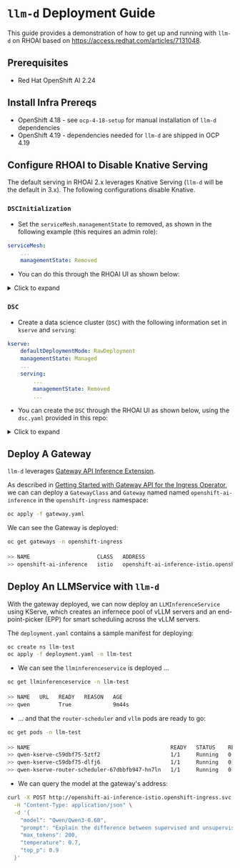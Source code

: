# `llm-d` Deployment Guide

This guide provides a demonstration of how to get up and running with `llm-d` on RHOAI based on https://access.redhat.com/articles/7131048.

## Prerequisites

- Red Hat OpenShift AI 2.24

## Install Infra Prereqs

- OpenShift 4.18 - see `ocp-4-18-setup` for manual installation of `llm-d` dependencies
- OpenShift 4.19 - dependencies needed for `llm-d` are shipped in OCP 4.19

## Configure RHOAI to Disable Knative Serving

The default serving in RHOAI 2.x leverages Knative Serving (`llm-d` will be the default in 3.x). The following configurations disable Knative.

### `DSCInitialization`

- Set the `serviceMesh.managementState` to removed, as shown in the following example (this requires an admin role):

```yaml
serviceMesh:
    ...
    managementState: Removed
```

- You can do this through the RHOAI UI as shown below:

<details>
<summary>Click to expand</summary>
<img src="images/dsci.png" alt="dsci_ui">
</details>

### `DSC`

- Create a data science cluster (`DSC`) with the following information set in `kserve` and `serving`:

```yaml
kserve:
    defaultDeploymentMode: RawDeployment
    managementState: Managed
    ...
    serving:
        ...
        managementState: Removed
        ...
```

- You can create the `DSC` through the RHOAI UI as shown below, using the `dsc.yaml` provided in this repo:

<details>
<summary>Click to expand</summary>
<img src="images/dsc.png" alt="dsc_ui">
</details>

## Deploy A Gateway

`llm-d` leverages [Gateway API Inference Extension](https://gateway-api-inference-extension.sigs.k8s.io/).

As described in [Getting Started with Gateway API for the Ingress Operator](https://docs.okd.io/latest/networking/ingress_load_balancing/configuring_ingress_cluster_traffic/ingress-gateway-api.html#nw-ingress-gateway-api-enable_ingress-gateway-api), we can can deploy a `GatewayClass` and `Gateway` named
named `openshift-ai-inference` in the `openshift-ingress` namespace:

```bash
oc apply -f gateway.yaml
```

We can see the Gateway is deployed:

```bash
oc get gateways -n openshift-ingress

>> NAME                     CLASS   ADDRESS                                                            PROGRAMMED   AGE
>> openshift-ai-inference   istio   openshift-ai-inference-istio.openshift-ingress.svc.cluster.local   True         9d
```

## Deploy An LLMService with `llm-d`

With the gateway deployed, we can now deploy an `LLMInferenceService` using KServe, which creates an infernece pool of vLLM servers and an end-point-picker (EPP) for smart scheduling across the vLLM servers.

The `deployment.yaml` contains a sample manifest for deploying:
 
```bash
oc create ns llm-test
oc apply -f deployment.yaml -n llm-test
```

- We can see the `llminferenceservice` is deployed ...

```bash
oc get llminferenceservice -n llm-test

>> NAME   URL   READY   REASON   AGE
>> qwen         True             9m44s
```

- ... and that the `router-scheduler` and `vllm` pods are ready to go:

```bash
oc get pods -n llm-test

>> NAME                                            READY   STATUS    RESTARTS   AGE
>> qwen-kserve-c59dbf75-5ztf2                      1/1     Running   0          9m15s
>> qwen-kserve-c59dbf75-dlfj6                      1/1     Running   0          9m15s
>> qwen-kserve-router-scheduler-67dbbfb947-hn7ln   1/1     Running   0          9m15s
```

- We can query the model at the gateway's address:

```bash
curl -X POST http://openshift-ai-inference-istio.openshift-ingress.svc.cluster.local/llm-test/qwen/v1/completions \
  -H "Content-Type: application/json" \
  -d '{
    "model": "Qwen/Qwen3-0.6B",
    "prompt": "Explain the difference between supervised and unsupervised learning in machine learning. Include examples of algorithms used in each type.",
    "max_tokens": 200,
    "temperature": 0.7,
    "top_p": 0.9
  }'
```
